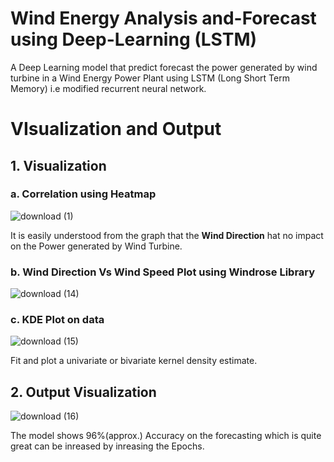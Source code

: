 # Wind Energy Analysis and-Forecast using Deep-Learning (LSTM)
A Deep Learning model that predict forecast the power generated by wind turbine in a Wind Energy Power Plant using LSTM (Long Short Term Memory) i.e modified recurrent neural network.

# VIsualization and Output

## 1. Visualization
  ### a. Correlation using Heatmap
  ![download (1)](https://user-images.githubusercontent.com/48255425/86516148-d5f25d80-be3b-11ea-9bdc-d414a3d29b73.png)
  
 It is easily understood from the graph that the **Wind Direction** hat no impact on the Power generated by Wind Turbine.

  ### b. Wind Direction Vs Wind Speed Plot using Windrose Library
  
  ![download (14)](https://user-images.githubusercontent.com/48255425/86516118-a9d6dc80-be3b-11ea-802d-bc78664d5ec8.png)
  
  ### c. KDE Plot on data
  
  ![download (15)](https://user-images.githubusercontent.com/48255425/86516193-1ce05300-be3c-11ea-837d-8554dcd01672.png)
  
Fit and plot a univariate or bivariate kernel density estimate.

## 2. Output Visualization

![download (16)](https://user-images.githubusercontent.com/48255425/86516206-426d5c80-be3c-11ea-9294-2fcf146a5bcf.png)

The model shows 96%(approx.) Accuracy on the forecasting which is quite great can be inreased by inreasing the Epochs.
